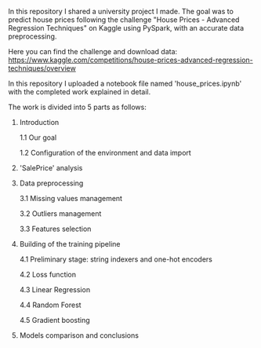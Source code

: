 In this repository I shared a university project I made. The goal was to predict house prices following the challenge "House Prices - Advanced Regression Techniques" on Kaggle using PySpark, with an accurate data preprocessing.

Here you can find the challenge and download data: https://www.kaggle.com/competitions/house-prices-advanced-regression-techniques/overview

In this repository I uploaded a notebook file named 'house_prices.ipynb' with the completed work explained in detail. 

The work is divided into 5 parts as follows:

1. Introduction
   
   1.1 Our goal
   
   1.2 Configuration of the environment and data import
   
2. 'SalePrice' analysis
   
3. Data preprocessing

   3.1 Missing values management
   
   3.2 Outliers management

   3.3 Features selection
   
4. Building of the training pipeline

    4.1 Preliminary stage: string indexers and one-hot encoders

    4.2 Loss function

    4.3 Linear Regression

    4.4 Random Forest

    4.5 Gradient boosting
   
6. Models comparison and conclusions
